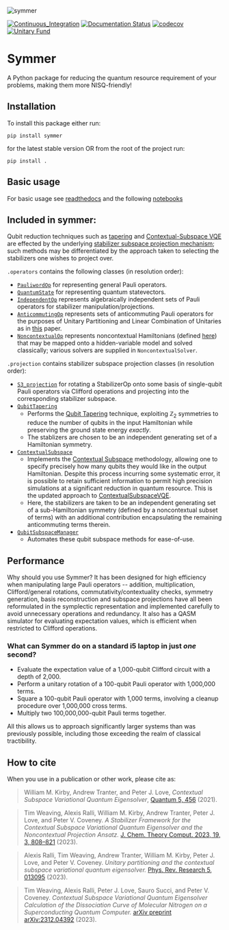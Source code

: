 ![symmer](https://github.com/UCL-CCS/symmer/blob/main/images/symmer_logo.png)

[![Continuous_Integration](https://github.com/UCL-CCS/symmer/actions/workflows/pull_request.yaml/badge.svg)](https://github.com/UCL-CCS/symmer/actions/workflows/pull_request.yaml)
[![Documentation Status](https://readthedocs.org/projects/symmer/badge/?version=latest)](https://symmer.readthedocs.io/en/latest/?badge=latest)
[![codecov](https://codecov.io/gh/UCL-CCS/symmer/branch/main/graph/badge.svg?token=PZzJNZuEEW)](https://codecov.io/gh/UCL-CCS/symmer)
[![Unitary Fund](https://img.shields.io/badge/Supported%20By-UNITARY%20FUND-brightgreen.svg?style=for-the-badge)](http://unitary.fund)
# Symmer

A Python package for reducing the quantum resource requirement of your problems, making them more NISQ-friendly!

## Installation
To install this package either run:
```
pip install symmer
```
for the latest stable version OR from the root of the project run:

```
pip install .
```

## Basic usage
For basic usage see [readthedocs](https://symmer.readthedocs.io/en/latest/) and the following [notebooks](https://github.com/UCL-CCS/symmer/tree/main/notebooks)

## Included in symmer:
Qubit reduction techniques such as [tapering](https://arxiv.org/abs/1701.08213) and [Contextual-Subspace VQE](https://doi.org/10.22331/q-2021-05-14-456) are effected by the underlying [stabilizer subspace projection mechanism](https://arxiv.org/abs/2204.02150); such methods may be differentiated by the approach taken to selecting the stabilizers one wishes to project over. 

`.operators` contains the following classes (in resolution order):
- [`PauliwordOp`](https://github.com/UCL-CCS/symmer/tree/main/symmer/symplectic/base.py) for representing general Pauli operators.
- [`QuantumState`](https://github.com/UCL-CCS/symmer/tree/main/symmer/symplectic/base.py) for representing quantum statevectors.
- [`IndependentOp`](https://github.com/UCL-CCS/symmer/tree/main/symmer/symplectic/independent_op.py) represents algebraically independent sets of Pauli operators for stabilizer manipulation/projections.
- [`AnticommutingOp`](https://github.com/UCL-CCS/symmer/tree/main/symmer/symplectic/anticommuting_op.py) represents sets of anticommuting Pauli operators for the purposes of Unitary Partitioning and Linear Combination of Unitaries as in [this](https://arxiv.org/abs/2207.03451) paper.
- [`NoncontextualOp`](https://github.com/UCL-CCS/symmer/tree/main/symmer/symplectic/noncontextual_op.py) represents noncontextual Hamiltonians (defined [here](https://arxiv.org/abs/2002.05693)) that may be mapped onto a hidden-variable model and solved classically; various solvers are supplied in `NoncontextualSolver`.

`.projection` contains stabilizer subspace projection classes (in resolution order):
- [`S3_projection`](https://github.com/UCL-CCS/symmer/tree/main/symmer/projection/base.py) for rotating a StabilizerOp onto some basis of single-qubit Pauli operators via Clifford operations and projecting into the corresponding stabilizer subspace.
- [`QubitTapering`](https://github.com/UCL-CCS/symmer/tree/main/symmer/projection/qubit_tapering.py) 
  - Performs the [Qubit Tapering](https://arxiv.org/abs/1701.08213) technique, exploiting $\mathbb{Z}_2$ symmetries to reduce the number of qubits in the input Hamiltonian while preserving the ground state energy _exactly_.
  - The stablizers are chosen to be an independent generating set of a Hamiltonian symmetry.
- [`ContextualSubspace`](https://github.com/UCL-CCS/symmer/tree/main/symmer/projection/contextual_subspace.py) 
  - Implements the [Contextual Subspace](https://quantum-journal.org/papers/q-2021-05-14-456/) methodology, allowing one to specify precisely how many qubits they would like in the output Hamiltonian. Despite this process incurring some systematic error, it is possible to retain sufficient information to permit high precision simulations at a significant reduction in quantum resource. This is the updated approach to [ContextualSubspaceVQE](https://github.com/wmkirby1/ContextualSubspaceVQE).
  - Here, the stabilizers are taken to be an independent generating set of a sub-Hamiltonian symmetry (defined by a noncontextual subset of terms) with an additional contribution encapsulating the remaining anticommuting terms therein.
- [`QubitSubspaceManager`](https://github.com/UCL-CCS/symmer/blob/main/symmer/projection/qubit_subspace_manager.py)
  - Automates these qubit subspace methods for ease-of-use. 

## Performance

Why should you use Symmer? It has been designed for high efficiency when manipulating large Pauli operators -- addition, multiplication, Clifford/general rotations, commutativity/contextuality checks, symmetry generation, basis reconstruction and subspace projections have all been reformulated in the symplectic representation and implemented carefully to avoid unnecessary operations and redundancy. It also has a QASM simulator for evaluating expectation values, which is efficient when restricted to Clifford operations. 

### What can Symmer do on a standard i5 laptop in just _one_ second?
- Evaluate the expectation value of a 1,000-qubit Clifford circuit with a depth of 2,000.
- Perform a unitary rotation of a 100-qubit Pauli operator with 1,000,000 terms.
- Square a 100-qubit Pauli operator with 1,000 terms, involving a cleanup procedure over 1,000,000 cross terms.
- Multiply two 100,000,000-qubit Pauli terms together.

All this allows us to approach significantly larger systems than was previously possible, including those exceeding the realm of classical tractibility.

## How to cite

When you use in a publication or other work, please cite as:

> William M. Kirby, Andrew Tranter, and Peter J. Love, *Contextual Subspace Variational Quantum Eigensolver*, [Quantum 5, 456](https://doi.org/10.22331/q-2021-05-14-456) (2021).

> Tim Weaving, Alexis Ralli, William M. Kirby, Andrew Tranter, Peter J. Love, and Peter V. Coveney. *A Stabilizer Framework for the Contextual Subspace Variational Quantum Eigensolver and the Noncontextual Projection Ansatz.* [J. Chem. Theory Comput. 2023, 19, 3, 808–821](https://doi.org/10.1021/acs.jctc.2c00910) (2023).

> Alexis Ralli, Tim Weaving, Andrew Tranter, William M. Kirby, Peter J. Love, and Peter V. Coveney. *Unitary partitioning and the contextual subspace variational quantum eigensolver.* [Phys. Rev. Research 5, 013095](https://doi.org/10.1103/PhysRevResearch.5.013095) (2023).

> Tim Weaving, Alexis Ralli, Peter J. Love, Sauro Succi, and Peter V. Coveney. *Contextual Subspace Variational Quantum Eigensolver Calculation of the Dissociation Curve of Molecular Nitrogen on a Superconducting Quantum Computer.* [arXiv preprint arXiv:2312.04392](https://arxiv.org/abs/2312.04392) (2023).
